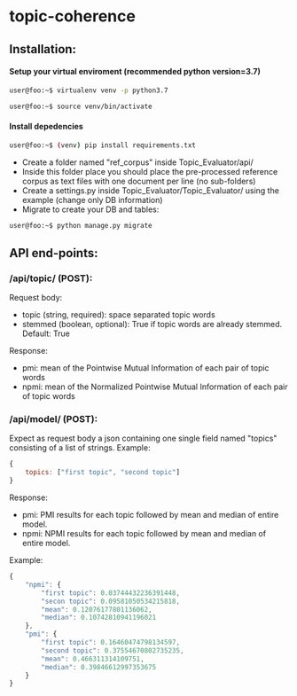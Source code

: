 # topic-coherence

## Installation:

#### Setup your virtual enviroment (recommended python version=3.7)

```sh
user@foo:~$ virtualenv venv -p python3.7 
```
```sh
user@foo:~$ source venv/bin/activate 
```

#### Install depedencies

```sh
user@foo:~$ (venv) pip install requirements.txt 
```

- Create a folder named "ref_corpus" inside Topic_Evaluator/api/ 
- Inside this folder place you should place the pre-processed reference corpus as text files with one document per line (no sub-folders)
- Create a settings.py inside Topic_Evaluator/Topic_Evaluator/ using the example (change only DB information)
- Migrate to create your DB and tables:



```sh
user@foo:~$ python manage.py migrate
```


## API end-points:

### /api/topic/ (POST): 

Request body:
- topic (string, required): space separated topic words
- stemmed (boolean, optional): True if topic words are already stemmed. Default: True

Response:
- pmi: mean of the Pointwise Mutual Information of each pair of topic words
- npmi: mean of the Normalized Pointwise Mutual Information of each pair of topic words

### /api/model/ (POST): 

Expect as request body a json containing one single field named "topics" consisting of a list of strings. Example:

```js
{
    topics: ["first topic", "second topic"]
}
```

Response:
- pmi: PMI results for each topic followed by mean and median of entire model. 
- npmi: NPMI results for each topic followed by mean and median of entire model.
  
Example:

```js
{
    "npmi": {
        "first topic": 0.03744432236391448,
        "secon topic": 0.09581050534215818,
        "mean": 0.12076177801136062,
        "median": 0.10742810941196021
    },
    "pmi": {
        "first topic": 0.16460474798134597,
        "second topic": 0.37554670802735235,
        "mean": 0.466311314109751,
        "median": 0.39846612997353675
    }
}
```
